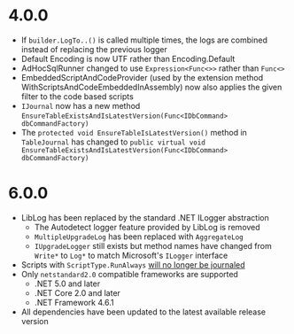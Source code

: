 # 4.0.0
 - If `builder.LogTo..()` is called multiple times, the logs are combined instead of replacing the previous logger
 - Default Encoding is now UTF rather than Encoding.Default
 - AdHocSqlRunner changed to use `Expression<Func<>>` rather than `Func<>`
 - EmbeddedScriptAndCodeProvider (used by the extension method WithScriptsAndCodeEmbeddedInAssembly) now also applies the given filter to the code based scripts
 - `IJournal` now has a new method `EnsureTableExistsAndIsLatestVersion(Func<IDbCommand> dbCommandFactory)`
 - The `protected void EnsureTableIsLatestVersion()` method in `TableJournal` has changed to `public virtual void EnsureTableExistsAndIsLatestVersion(Func<IDbCommand> dbCommandFactory)`

 # 6.0.0

- LibLog has been replaced by the standard .NET ILogger abstraction
    - The Autodetect logger feature provided by LibLog is removed
    - `MultipleUpgradeLog` has been replaced with `AggregateLog`
    - `IUpgradeLogger` still exists but method names have changed from `Write*` to `Log*` to match Microsoft's `ILogger` interface
- Scripts with `ScriptType.RunAlways` [will no longer be journaled](https://github.com/DbUp/DbUp/issues/789)
 - Only `netstandard2.0` compatible frameworks are supported
    - .NET 5.0 and later
    - .NET Core 2.0 and later
    - .NET Framework 4.6.1
- All dependencies have been updated to the latest available release version